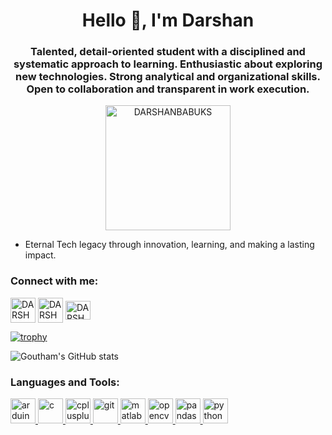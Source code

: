 <h1 align="center">Hello 👋, I'm Darshan</h1>
<h3 align="center">Talented, detail-oriented student with a disciplined and systematic approach to learning. Enthusiastic about exploring new technologies. Strong analytical and organizational skills. Open to collaboration and transparent in work execution.</h3>

<p align="center">  <img width ="200" height="200" src="https://avatars.githubusercontent.com/u/85753625?s=400&u=c25e49ef40c9211641379a5bd6cf58cd5db3895f&v=4" alt="DARSHANBABUKS"  /> </p>



- Eternal Tech legacy through innovation, learning, and making a lasting impact.

<h3 align="left">Connect with me:</h3>
<p align="left">
<a href="https://www.linkedin.com/in/darshan-babu-k-s-aa7227200" target="blank"><img align="center" src="https://cdn-icons-png.flaticon.com/512/3536/3536505.png" alt="DARSHANBABUKS" height="40" width="40" /></a>
<a href="https://www.instagram.com/darshu_0801" target="blank"><img align="center" src="https://cdn-icons-png.flaticon.com/128/174/174855.png" alt="DARSHANBABUKS" height="40" width="40" /></a>
<a href="https://www.hackerrank.com/darshanbabu44?hr_r=1" target="blank"><img align="center" src="https://upload.wikimedia.org/wikipedia/commons/4/40/HackerRank_Icon-1000px.png" alt="DARSHANBABUKS" height="30" width="40" /></a>
</p>

 [![trophy](https://github-profile-trophy.vercel.app/?username=darshu0801&theme=onedark)](https://github.com/darshu0801/github-profile-trophy)
 
![Goutham's GitHub stats](https://github-readme-stats.vercel.app/api?username=darshu0801&show_icons=true&show_icons=true&theme=great-gatsby&count_private=true&hide=contribs,prs,issues)
  
<h3 align="left">Languages and Tools:</h3>
<p align="left"> <a href="https://www.arduino.cc/" target="_blank" rel="noreferrer"> <img src="https://cdn.worldvectorlogo.com/logos/arduino-1.svg" alt="arduino" width="40" height="40"/> </a> <a href="https://www.cprogramming.com/" target="_blank" rel="noreferrer"> <img src="https://cdn-icons-png.flaticon.com/512/3665/3665923.png" alt="c" width="40" height="40"/> </a> <a href="https://www.w3schools.com/cpp/" target="_blank" rel="noreferrer"> <img src="https://cdn-icons-png.flaticon.com/512/6132/6132222.png" alt="cplusplus" width="40" height="40"/> </a> <a href="https://git-scm.com/" target="_blank" rel="noreferrer"> <img src="https://www.vectorlogo.zone/logos/git-scm/git-scm-icon.svg" alt="git" width="40" height="40"/> </a>  <a href="https://www.mathworks.com/" target="_blank" rel="noreferrer"> <img src="https://upload.wikimedia.org/wikipedia/commons/2/21/Matlab_Logo.png" alt="matlab" width="40" height="40"/> </a> <a href="https://opencv.org/" target="_blank" rel="noreferrer"> <img src="https://www.vectorlogo.zone/logos/opencv/opencv-icon.svg" alt="opencv" width="40" height="40"/> </a> <a href="https://pandas.pydata.org/" target="_blank" rel="noreferrer"> <img src="https://upload.wikimedia.org/wikipedia/commons/thumb/e/ed/Pandas_logo.svg/2560px-Pandas_logo.svg.png" alt="pandas" width="40" height="40"/> </a> <a href="https://www.python.org" target="_blank" rel="noreferrer"> <img src="https://cdn-icons-png.flaticon.com/512/919/919852.png" alt="python" width="40" height="40"/> </a> </p>



